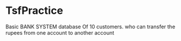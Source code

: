 # TsfPractice
Basic BANK SYSTEM
database Of 10 customers. 
who can transfer the rupees from one account to another account
